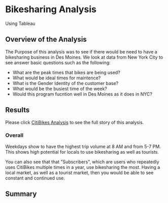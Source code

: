 # Bikesharing Analysis
Using Tableau 

## Overview of the Analysis
The Purpose of this analysis was to see if there would be need to have a bikesharing business in Des Moines. We look at data from New York City to see answer basic questions such as the following:

- What are the peak times that bikes are being used?
- What would be ideal times for maintence? 
- What is the Gender Identity of the customer base?
- What would be the busiest time of the week? 
- Would this program fucntion well in Des Moines as it does in NYC?

## Results
Please click [CitiBikes Analysis](https://public.tableau.com/shared/RSH7654QC?:display_count=y&:origin=viz_share_link) to see the full story of this analysis. 

### Overall
Weekdays show to have the highest trip volume at 8 AM and from 5-7 PM. This shows high potential for locals to use bikesharing as well as tourists. 


You can also see that that "Subscribers", which are users who repeatedly uses CitiBikes multiple times in a year, use bikesharing the most. Having a local market, as well as a tourist market, then you would be able to see constant and continued use.


## Summary

